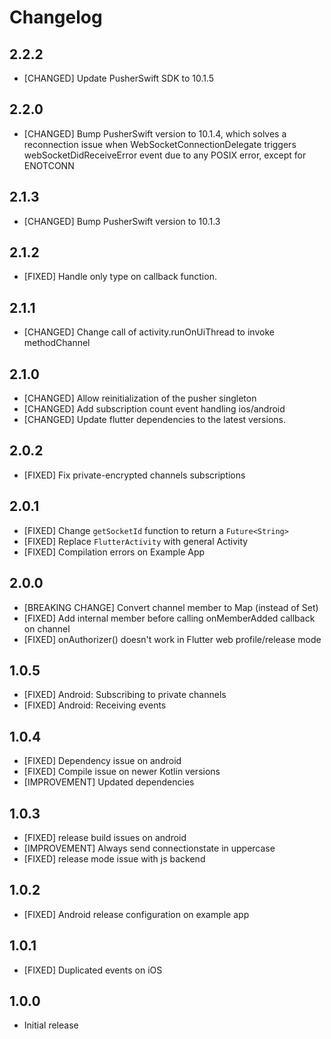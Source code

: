 # Changelog

## 2.2.2

* [CHANGED] Update PusherSwift SDK to 10.1.5 

## 2.2.0

* [CHANGED] Bump PusherSwift version to 10.1.4, which solves a reconnection issue when WebSocketConnectionDelegate triggers webSocketDidReceiveError event due to any POSIX error, except for ENOTCONN

## 2.1.3

* [CHANGED] Bump PusherSwift version to 10.1.3 

## 2.1.2

* [FIXED] Handle only  type on  callback function.

## 2.1.1

* [CHANGED] Change call of activity.runOnUiThread to invoke methodChannel

## 2.1.0

* [CHANGED] Allow reinitialization of the pusher singleton
* [CHANGED] Add subscription count event handling ios/android
* [CHANGED] Update flutter dependencies to the latest versions.

## 2.0.2

* [FIXED] Fix private-encrypted channels subscriptions

## 2.0.1
* [FIXED] Change `getSocketId` function to return a `Future<String>`
* [FIXED] Replace `FlutterActivity` with general Activity
* [FIXED] Compilation errors on Example App

## 2.0.0

* [BREAKING CHANGE] Convert channel member to Map (instead of Set)
* [FIXED] Add internal member before calling onMemberAdded callback on channel
* [FIXED] onAuthorizer() doesn't work in Flutter web profile/release mode

## 1.0.5

* [FIXED] Android: Subscribing to private channels
* [FIXED] Android: Receiving events

## 1.0.4

* [FIXED] Dependency issue on android
* [FIXED] Compile issue on newer Kotlin versions
* [IMPROVEMENT] Updated dependencies

## 1.0.3

* [FIXED] release build issues on android
* [IMPROVEMENT] Always send connectionstate in uppercase
* [FIXED] release mode issue with js backend

## 1.0.2

* [FIXED] Android release configuration on example app

## 1.0.1

* [FIXED] Duplicated events on iOS

## 1.0.0

* Initial release
